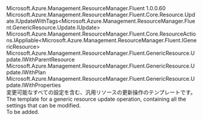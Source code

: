 <Type Name="IUpdate" FullName="Microsoft.Azure.Management.ResourceManager.Fluent.GenericResource.Update.IUpdate">
  <TypeSignature Language="C#" Value="public interface IUpdate : Microsoft.Azure.Management.ResourceManager.Fluent.Core.Resource.Update.IUpdateWithTags&lt;Microsoft.Azure.Management.ResourceManager.Fluent.GenericResource.Update.IUpdate&gt;, Microsoft.Azure.Management.ResourceManager.Fluent.Core.ResourceActions.IAppliable&lt;Microsoft.Azure.Management.ResourceManager.Fluent.IGenericResource&gt;, Microsoft.Azure.Management.ResourceManager.Fluent.GenericResource.Update.IWithParentResource, Microsoft.Azure.Management.ResourceManager.Fluent.GenericResource.Update.IWithPlan, Microsoft.Azure.Management.ResourceManager.Fluent.GenericResource.Update.IWithProperties" />
  <TypeSignature Language="ILAsm" Value=".class public interface auto ansi abstract IUpdate implements class Microsoft.Azure.Management.ResourceManager.Fluent.Core.Resource.Update.IUpdateWithTags`1&lt;class Microsoft.Azure.Management.ResourceManager.Fluent.GenericResource.Update.IUpdate&gt;, class Microsoft.Azure.Management.ResourceManager.Fluent.Core.ResourceActions.IAppliable`1&lt;class Microsoft.Azure.Management.ResourceManager.Fluent.IGenericResource&gt;, class Microsoft.Azure.Management.ResourceManager.Fluent.Core.ResourceActions.IIndexable, class Microsoft.Azure.Management.ResourceManager.Fluent.GenericResource.Update.IWithParentResource, class Microsoft.Azure.Management.ResourceManager.Fluent.GenericResource.Update.IWithPlan, class Microsoft.Azure.Management.ResourceManager.Fluent.GenericResource.Update.IWithProperties" />
  <TypeSignature Language="DocId" Value="T:Microsoft.Azure.Management.ResourceManager.Fluent.GenericResource.Update.IUpdate" />
  <TypeSignature Language="VB.NET" Value="Public Interface IUpdate&#xA;Implements IAppliable(Of IGenericResource), IUpdateWithTags(Of IUpdate), IWithParentResource, IWithPlan, IWithProperties" />
  <TypeSignature Language="F#" Value="type IUpdate = interface&#xA;    interface IAppliable&lt;IGenericResource&gt;&#xA;    interface IIndexable&#xA;    interface IWithPlan&#xA;    interface IWithParentResource&#xA;    interface IWithProperties&#xA;    interface IUpdateWithTags&lt;IUpdate&gt;" />
  <AssemblyInfo>
    <AssemblyName>Microsoft.Azure.Management.ResourceManager.Fluent</AssemblyName>
    <AssemblyVersion>1.0.0.60</AssemblyVersion>
  </AssemblyInfo>
  <Interfaces>
    <Interface>
      <InterfaceName>Microsoft.Azure.Management.ResourceManager.Fluent.Core.Resource.Update.IUpdateWithTags&lt;Microsoft.Azure.Management.ResourceManager.Fluent.GenericResource.Update.IUpdate&gt;</InterfaceName>
    </Interface>
    <Interface>
      <InterfaceName>Microsoft.Azure.Management.ResourceManager.Fluent.Core.ResourceActions.IAppliable&lt;Microsoft.Azure.Management.ResourceManager.Fluent.IGenericResource&gt;</InterfaceName>
    </Interface>
    <Interface>
      <InterfaceName>Microsoft.Azure.Management.ResourceManager.Fluent.GenericResource.Update.IWithParentResource</InterfaceName>
    </Interface>
    <Interface>
      <InterfaceName>Microsoft.Azure.Management.ResourceManager.Fluent.GenericResource.Update.IWithPlan</InterfaceName>
    </Interface>
    <Interface>
      <InterfaceName>Microsoft.Azure.Management.ResourceManager.Fluent.GenericResource.Update.IWithProperties</InterfaceName>
    </Interface>
  </Interfaces>
  <Docs>
    <summary>
            <span data-ttu-id="8beb2-101">変更可能なすべての設定を含む、汎用リソースの更新操作のテンプレートです。</span><span class="sxs-lookup"><span data-stu-id="8beb2-101">The template for a generic resource update operation, containing all the settings that can be modified.</span></span>
            </summary>
    <remarks>To be added.</remarks>
  </Docs>
  <Members />
</Type>